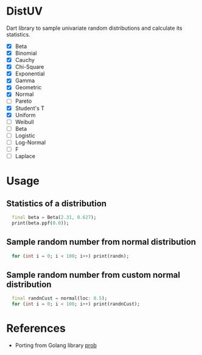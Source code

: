 # DistUV

Dart library to sample univariate random distributions and calculate its statistics.

- [X] Beta
- [X] Binomial
- [X] Cauchy
- [X] Chi-Square
- [X] Exponential
- [X] Gamma
- [X] Geometric
- [X] Normal
- [ ] Pareto
- [X] Student's T
- [X] Uniform
- [ ] Weibull
- [ ] Beta
- [ ] Logistic
- [ ] Log-Normal
- [ ] F
- [ ] Laplace

# Usage

## Statistics of a distribution

```dart
  final beta = Beta(2.31, 0.627);
  print(beta.ppf(0.0));
```

## Sample random number from normal distribution

```dart
  for (int i = 0; i < 100; i++) print(randn);
```

## Sample random number from custom normal distribution

```dart
  final randnCust = normal(loc: 0.5);
  for (int i = 0; i < 100; i++) print(randnCust);
```

# References

- Porting from Golang library [prob](https://github.com/atgjack/prob)